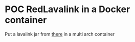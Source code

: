 # POC RedLavalink in a Docker container
Put a lavalink jar from [there](https://github.com/Cog-Creators/Lavalink-Jars) in a multi arch container

